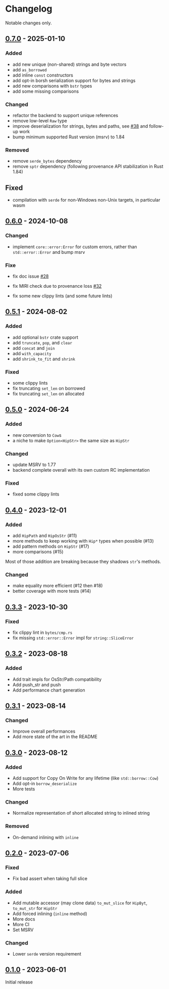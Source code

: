 # Changelog

Notable changes only.

## [0.7.0] - 2025-01-10

### Added

- add new unique (non-shared) strings and byte vectors
- add `as_borrowed`
- add inline `const` constructors
- add opt-in borsh serialization support for bytes and strings
- add new comparisons with `bstr` types
- add some missing comparisons

### Changed

- refactor the backend to support unique references
- remove low-level `Raw` type
- improve deserialization for strings, bytes and paths, see [#38](https://github.com/polazarus/hipstr/pull/38) and follow-up work
- bump minimum supported Rust version (msrv) to 1.84

### Removed

- remove `serde_bytes` dependency
- remove `sptr` dependency (following provenance API stabilization in Rust 1.84)

## Fixed

- compilation with `serde` for non-Windows non-Unix targets, in particular wasm

## [0.6.0] - 2024-10-08

### Changed

- implement `core::error:Error` for custom errors, rather than
  `std::error::Error` and bump msrv

### Fixe

- fix doc issue [#28](https://github.com/polazarus/hipstr/issues/28)
- fix MIRI check due to provenance loss
  [#32](https://github.com/polazarus/hipstr/pull/32)

- fix some new clippy lints (and some future lints)

## [0.5.1] - 2024-08-02

### Added

- add optional `bstr` crate support
- add `truncate`, `pop`, and `clear`
- add `concat` and `join`
- add `with_capacity`
- add `shrink_to_fit` and `shrink`

### Fixed

- some clippy lints
- fix truncating `set_len` on borrowed
- fix truncating `set_len` on allocated

## [0.5.0] - 2024-06-24

### Added

- new conversion to `Cow`s
- a niche to make `Option<HipStr>` the same size as `HipStr`

### Changed

- update MSRV to 1.77
- backend complete overall with its own custom RC implementation

### Fixed

- fixed some clippy lints

## [0.4.0] - 2023-12-01

### Added

- add `HipPath` and `HipOsStr` (#11)
- more methods to keep working with `Hip*` types when possible (#13)
- add pattern methods on `HipStr` (#17)
- more comparisons (#15)

Most of those addition are breaking because they shadows `str`'s methods.

### Changed

- make equality more efficient (#12 then #18)
- better coverage with more tests (#14)

## [0.3.3] - 2023-10-30

### Fixed

- fix clippy lint in `bytes/cmp.rs`
- fix missing `std::error::Error` impl for `string::SliceError`

## [0.3.2] - 2023-08-18

### Added

- Add trait impls for OsStr/Path compatibility
- Add push_str and push
- Add performance chart generation

## [0.3.1] - 2023-08-14

### Changed

- Improve overall performances
- Add more state of the art in the README

## [0.3.0] - 2023-08-12

### Added

- Add support for Copy On Write for any lifetime (like `std::borrow::Cow`)
- Add opt-in `borrow_deserialize`
- More tests

### Changed

- Normalize representation of short allocated string to inlined string

### Removed

- On-demand inlining with `inline`

## [0.2.0] - 2023-07-06

### Fixed

- Fix bad assert when taking full slice

### Added

- Add mutable accessor (may clone data) `to_mut_slice` for `HipByt`,
  `to_mut_str` for `HipStr`
- Add forced inlining (`inline` method)
- More docs
- More CI
- Set MSRV

### Changed

- Lower `serde` version requirement

## [0.1.0] - 2023-06-01

Initial release

<!-- [unreleased]: https://github.com/polazarus/hipstr/compare/0.7.0...HEAD -->

[0.7.0]: https://github.com/polazarus/hipstr/compare/0.6.0...0.7.0
[0.6.0]: https://github.com/polazarus/hipstr/compare/0.5.1...0.6.0
[0.5.1]: https://github.com/polazarus/hipstr/compare/0.5.0...0.5.1
[0.5.0]: https://github.com/polazarus/hipstr/compare/0.4.0...0.5.0
[0.4.0]: https://github.com/polazarus/hipstr/compare/0.3.3...0.4.0
[0.3.3]: https://github.com/polazarus/hipstr/compare/0.3.2...0.3.3
[0.3.2]: https://github.com/polazarus/hipstr/compare/0.3.1...0.3.2
[0.3.1]: https://github.com/polazarus/hipstr/compare/0.3.0...0.3.1
[0.3.0]: https://github.com/polazarus/hipstr/compare/0.2.0...0.3.0
[0.2.0]: https://github.com/polazarus/hipstr/compare/0.1.0...0.2.0
[0.1.0]: https://github.com/polazarus/hipstr/releases/tag/0.1.0
